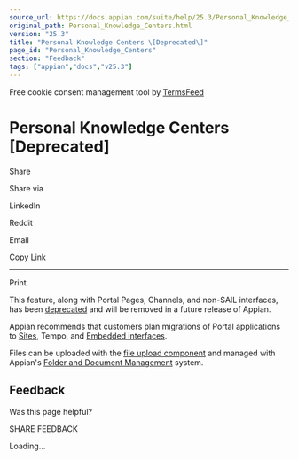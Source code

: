 ```yaml
---
source_url: https://docs.appian.com/suite/help/25.3/Personal_Knowledge_Centers.html
original_path: Personal_Knowledge_Centers.html
version: "25.3"
title: "Personal Knowledge Centers \[Deprecated\]"
page_id: "Personal_Knowledge_Centers"
section: "Feedback"
tags: ["appian","docs","v25.3"]
---
```



Free cookie consent management tool by [TermsFeed](https://www.termsfeed.com/)

# Personal Knowledge Centers \[Deprecated\]

Share

Share via

LinkedIn

Reddit

Email

Copy Link

* * *

Print

This feature, along with Portal Pages, Channels, and non-SAIL interfaces, has been [deprecated](Deprecated_Features.html) and will be removed in a future release of Appian.

Appian recommends that customers plan migrations of Portal applications to [Sites](Sites.html), Tempo, and [Embedded interfaces](Embedded_Interfaces.html).

Files can be uploaded with the [file upload component](File_Upload_Component.html) and managed with Appian's [Folder and Document Management](folder-and-document-management.html) system.

## Feedback

Was this page helpful?

SHARE FEEDBACK

Loading...